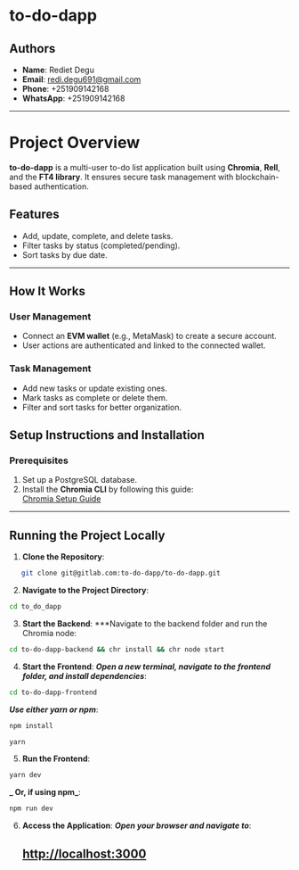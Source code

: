 # to-do-dapp

## Authors

- **Name**: Rediet Degu
- **Email**: redi.degu691@gmail.com
- **Phone**: +251909142168
- **WhatsApp**: +251909142168

---

# Project Overview  

**to-do-dapp** is a multi-user to-do list application built using **Chromia**, **Rell**, and the **FT4 library**. It ensures secure task management with blockchain-based authentication.

## Features  

- Add, update, complete, and delete tasks.  
- Filter tasks by status (completed/pending).  
- Sort tasks by due date.  

---

## How It Works  

### User Management  

- Connect an **EVM wallet** (e.g., MetaMask) to create a secure account.  
- User actions are authenticated and linked to the connected wallet.  

### Task Management  

- Add new tasks or update existing ones.  
- Mark tasks as complete or delete them.  
- Filter and sort tasks for better organization.  


## Setup Instructions and Installation

### Prerequisites

1. Set up a PostgreSQL database.
2. Install the **Chromia CLI** by following this guide:  
   [Chromia Setup Guide](https://learn.chromia.com/courses/marketplace-course/setup)

---

## Running the Project Locally

1. **Clone the Repository**:

```bash
   git clone git@gitlab.com:to-do-dapp/to-do-dapp.git
```

2. **Navigate to the Project Directory**:

```bash
cd to_do_dapp
```

3. **Start the Backend**:
   \*\*\*Navigate to the backend folder and run the Chromia node:

```bash
cd to-do-dapp-backend && chr install && chr node start

```

4. **Start the Frontend**:
   **_Open a new terminal, navigate to the frontend folder, and install dependencies_**:

```bash
cd to-do-dapp-frontend
```

**_Use either yarn or npm_**:

```bash
npm install
```

```bash
yarn
```

5. **Run the Frontend**:

```bash
yarn dev
```

**_ Or, if using npm_**:

```bash
npm run dev
```

6. **Access the Application**:
   **_Open your browser and navigate to_**:

   ## [http://localhost:3000](http://localhost:3000)


